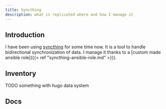 ```yaml
---
title: Syncthing
description: what is replicated where and how I manage it
---
```


## Introduction

I have been using [syncthing](https://syncthing.net/) for some time now. It is a tool to handle bidirectional synchronization of data. I manage it thanks to a [custom made ansible role]({{< ref "syncthing-ansible-role.md" >}}).

## Inventory

TODO something with hugo data system

## Docs

